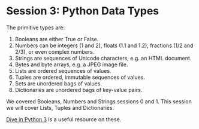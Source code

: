 # Session 3: Python Data Types

The primitive types are:
1. Booleans are either True or False. 
2. Numbers can be integers (1 and 2), floats (1.1 and 1.2), fractions (1/2 and 2/3), or even complex numbers. 
3. Strings are sequences of Unicode characters, e.g. an HTML document. 
4. Bytes and byte arrays, e.g. a JPEG image file. 
5. Lists are ordered sequences of values. 
6. Tuples are ordered, immutable sequences of values. 
7. Sets are unordered bags of values. 
8. Dictionaries are unordered bags of key-value pairs. 

We covered Booleans, Numbers and Strings sessions 0 and 1. This session we will cover Lists, Tuples and Dictionaries.

[Dive in Python 3](http://www.diveintopython3.net/native-datatypes.html) is a useful resource on these.